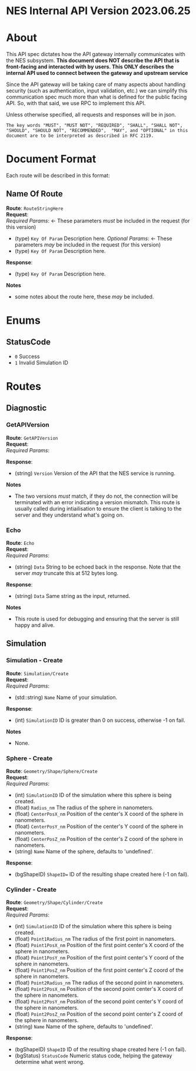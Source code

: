 # NES Internal API Version 2023.06.25

# About
This API spec dictates how the API gateway internally communicates with the NES subsystem. **This document does NOT describe the API that is front-facing and interacted with by users. This ONLY describes the internal API used to connect between the gateway and upstream service**  


Since the API gateway will be taking care of many aspects about handling security (such as authentication, input validation, etc.) we can simplify this communication spec much more than what is defined for the public facing API. So, with that said, we use RPC to implement this API.


Unless otherwise specified, all requests and responses will be in json.

`The key words "MUST", "MUST NOT", "REQUIRED", "SHALL", "SHALL NOT", "SHOULD", "SHOULD NOT", "RECOMMENDED",  "MAY", and "OPTIONAL" in this document are to be interpreted as described in RFC 2119.`



# Document Format
Each route will be described in this format:

## Name Of Route
**Route**: `RouteStringHere`  
**Request**:  
*Required Params*: <- These parameters *must* be included in the request (for this version)
 - (type) `Key Of Param` Description here.
*Optional Params*: <- These parameters *may* be included in the request (for this version) 
 - (type) `Key Of Param` Description here.


**Response**:  
 - (type) `Key Of Param` Description here.

**Notes**  
 - some notes about the route here, these *may* be included.  


# Enums

## StatusCode  
 - `0` Success
 - `1` Invalid Simulation ID



# Routes



## Diagnostic
 
### GetAPIVersion
**Route**: `GetAPIVersion`  
**Request**:  
*Required Params*:  

**Response**:  
 - (string) `Version` Version of the API that the NES service is running.

**Notes**  
 - The two versions *must* match, if they do not, the connection will be terminated with an error indicating a version mismatch. This route is usually called during intiailisation to ensure the client is talking to the server and they understand what's going on.


### Echo
**Route**: `Echo`  
**Request**:  
*Required Params*: 
 - (string) `Data` String to be echoed back in the response. Note that the server *may* truncate this at 512 bytes long.

**Response**:  
 - (string) `Data` Same string as the input, returned.

**Notes**  
 - This route is used for debugging and ensuring that the server is still happy and alive.



## Simulation  

### Simulation - Create
**Route**: `Simulation/Create`  
**Request**:  
*Required Params*: 
 - (std::string) `Name` Name of your simulation.

**Response**:  
 - (int) `SimulationID` ID is greater than 0 on success, otherwise -1 on fail.

**Notes**  
 - None.


### Sphere - Create
**Route**: `Geometry/Shape/Sphere/Create`  
**Request**:  
*Required Params*:  
- (int) `SimulationID` ID of the simulation where this sphere is being created.  
- (float) `Radius_nm` The radius of the sphere in nanometers.  
- (float) `CenterPosX_nm` Position of the center's X coord of the sphere in nanometers.  
- (float) `CenterPosY_nm` Position of the center's Y coord of the sphere in nanometers.  
- (float) `CenterPosZ_nm` Position of the center's Z coord of the sphere in nanometers.  
- (string) `Name` Name of the sphere, defaults to 'undefined'.

**Response**:  
- (bgShapeID) `ShapeID=` ID of the resulting shape created here (-1 on fail).  


### Cylinder - Create
**Route**: `Geometry/Shape/Cylinder/Create`  
**Request**:  
*Required Params*:  
- (int) `SimulationID` ID of the simulation where this sphere is being created.  
- (float) `Point1Radius_nm` The radius of the first point in nanometers.  
- (float) `Point1PosX_nm` Position of the first point center's X coord of the sphere in nanometers.  
- (float) `Point1PosY_nm` Position of the first point center's Y coord of the sphere in nanometers.  
- (float) `Point1PosZ_nm` Position of the first point center's Z coord of the sphere in nanometers.  
- (float) `Point2Radius_nm` The radius of the second point in nanometers.  
- (float) `Point2PosX_nm` Position of the second point center's X coord of the sphere in nanometers.  
- (float) `Point2PosY_nm` Position of the second point center's Y coord of the sphere in nanometers.  
- (float) `Point2PosZ_nm` Position of the second point center's Z coord of the sphere in nanometers.  
- (string) `Name` Name of the sphere, defaults to 'undefined'.

**Response**:  
- (bgShapeID) `ShapeID` ID of the resulting shape created here (-1 on fail).  
- (bgStatus) `StatusCode` Numeric status code, helping the gateway determine what went wrong.
